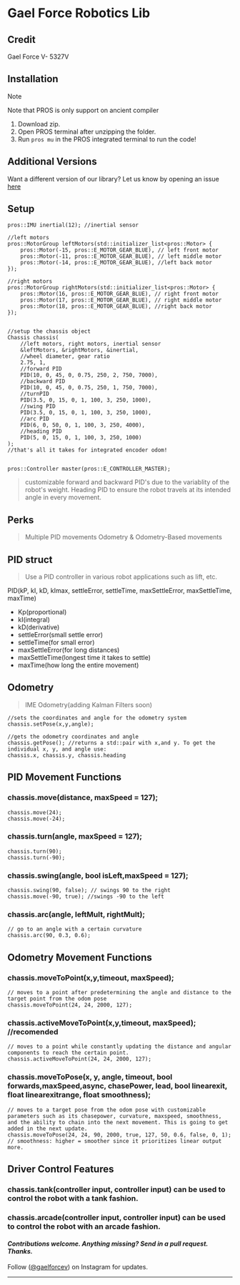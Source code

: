 # Gael Force Robotics Lib


## Credit
Gael Force V- 5327V

## Installation

> [!NOTE]
> Note that PROS is only support on ancient compiler

1. Download zip.
2. Open PROS terminal after unzipping the folder.
3. Run `pros mu` in the PROS integrated terminal to run the code!

## Additional Versions

Want a different version of our library? Let us know by opening an issue [here](https://github.com/AgilanSam/5327V/issues/new)

## Setup
```
pros::IMU inertial(12); //inertial sensor

//left motors
pros::MotorGroup leftMotors(std::initializer_list<pros::Motor> {
    pros::Motor(-15, pros::E_MOTOR_GEAR_BLUE), // left front motor
    pros::Motor(-11, pros::E_MOTOR_GEAR_BLUE), // left middle motor
    pros::Motor(-14, pros::E_MOTOR_GEAR_BLUE), //left back motor
});

//right motors
pros::MotorGroup rightMotors(std::initializer_list<pros::Motor> {
    pros::Motor(16, pros::E_MOTOR_GEAR_BLUE), // right front motor
    pros::Motor(17, pros::E_MOTOR_GEAR_BLUE), // right middle motor
    pros::Motor(18, pros::E_MOTOR_GEAR_BLUE), //right back motor
});


//setup the chassis object
Chassis chassis(
    //left motors, right motors, inertial sensor
    &leftMotors, &rightMotors, &inertial, 
    //wheel diameter, gear ratio
    2.75, 1, 
    //forward PID
    PID(10, 0, 45, 0, 0.75, 250, 2, 750, 7000),
    //backward PID
    PID(10, 0, 45, 0, 0.75, 250, 1, 750, 7000),
    //turnPID
    PID(3.5, 0, 15, 0, 1, 100, 3, 250, 1000),
    //swing PID
    PID(3.5, 0, 15, 0, 1, 100, 3, 250, 1000),
    //arc PID
    PID(6, 0, 50, 0, 1, 100, 3, 250, 4000),
    //heading PID
    PID(5, 0, 15, 0, 1, 100, 3, 250, 1000)
);
//that's all it takes for integrated encoder odom!


pros::Controller master(pros::E_CONTROLLER_MASTER);
```
> customizable forward and backward PID's due to the variablity of the robot's weight.
> Heading PID to ensure the robot travels at its intended angle in every movement.

## Perks
 > Multiple PID movements
 > Odometry & Odometry-Based movements

## PID struct 
> Use a PID controller in various robot applications such as lift, etc.

PID(kP, kI, kD, kImax, settleError, settleTime, maxSettleError, maxSettleTime, maxTime)
- Kp(proportional)
- kI(integral)
- kD(derivative)
- settleError(small settle error)
- settleTime(for small error)
- maxSettleError(for long distances)
- maxSettleTime(longest time it takes to settle)
- maxTime(how long the entire movement)
  
## Odometry
 > IME Odometry(adding Kalman Filters soon)
```
//sets the coordinates and angle for the odometry system
chassis.setPose(x,y,angle);
```
```
//gets the odometry coordinates and angle
chassis.getPose(); //returns a std::pair with x,and y. To get the individual x, y, and angle use:
chassis.x, chassis.y, chassis.heading
```


## PID Movement Functions
### chassis.move(distance, maxSpeed = 127);
 ```
chassis.move(24);
chassis.move(-24);

```
### chassis.turn(angle, maxSpeed = 127);
 ```
chassis.turn(90);
chassis.turn(-90);

```
### chassis.swing(angle, bool isLeft,maxSpeed = 127);
 ```
chassis.swing(90, false); // swings 90 to the right
chassis.move(-90, true); //swings -90 to the left

```
### chassis.arc(angle, leftMult, rightMult);
 ```
// go to an angle with a certain curvature
chassis.arc(90, 0.3, 0.6);
```
## Odometry Movement Functions

### chassis.moveToPoint(x,y,timeout, maxSpeed);
 ```
// moves to a point after predetermining the angle and distance to the target point from the odom pose
chassis.moveToPoint(24, 24, 2000, 127);
```
### chassis.activeMoveToPoint(x,y,timeout, maxSpeed); //recomended
 ```
// moves to a point while constantly updating the distance and angular components to reach the certain point.
chassis.activeMoveToPoint(24, 24, 2000, 127);
```
### chassis.moveToPose(x, y, angle, timeout, bool forwards,maxSpeed,async, chasePower, lead, bool linearexit, float linearexitrange, float smoothness);
 ```
// moves to a target pose from the odom pose with customizable parameters such as its chasepower, curvature, maxspeed, smoothness, and the ability to chain into the next movement. This is going to get added in the next update.
chassis.moveToPose(24, 24, 90, 2000, true, 127, 50, 0.6, false, 0, 1);
// smoothness: higher = smoother since it prioritizes linear output more. 
```

## Driver Control Features

### chassis.tank(controller input, controller input) can be used to control the robot with a tank fashion.
### chassis.arcade(controller input, controller input) can be used to control the robot with an arcade fashion.


#### _Contributions welcome. Anything missing? Send in a pull request. Thanks._
Follow  ([@gaelforcev](https://instagram.com/gaelforcev)) on Instagram for updates.

---

